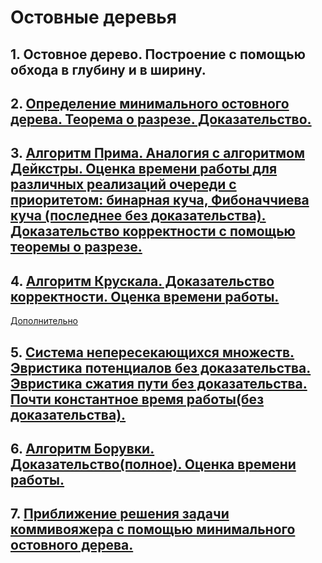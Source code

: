 # Остовные деревья
## 1. Остовное дерево. Построение с помощью обхода в глубину и в ширину.
## 2. [Определение минимального остовного дерева. Теорема о разрезе. Доказательство.](https://neerc.ifmo.ru/wiki/index.php?title=%D0%9E%D1%81%D1%82%D0%BE%D0%B2%D0%BD%D1%8B%D0%B5_%D0%B4%D0%B5%D1%80%D0%B5%D0%B2%D1%8C%D1%8F:_%D0%BE%D0%BF%D1%80%D0%B5%D0%B4%D0%B5%D0%BB%D0%B5%D0%BD%D0%B8%D1%8F,_%D0%BB%D0%B5%D0%BC%D0%BC%D0%B0_%D0%BE_%D0%B1%D0%B5%D0%B7%D0%BE%D0%BF%D0%B0%D1%81%D0%BD%D0%BE%D0%BC_%D1%80%D0%B5%D0%B1%D1%80%D0%B5)
## 3. [Алгоритм Прима. Аналогия с алгоритмом Дейкстры. Оценка времени работы для различных реализаций очереди с приоритетом: бинарная куча, Фибоначчиева куча (последнее без доказательства). Доказательство корректности с помощью теоремы о разрезе.](https://e-maxx.ru/algo/mst_prim)
## 4. [Алгоритм Крускала. Доказательство корректности. Оценка времени работы.](https://e-maxx.ru/algo/mst_kruskal) 
[Дополнительно](https://e-maxx.ru/algo/mst_kruskal_with_dsu)
## 5. [Система непересекающихся множеств. Эвристика потенциалов без доказательства. Эвристика сжатия пути без доказательства. Почти константное время работы(без доказательства).](https://e-maxx.ru/algo/dsu)
## 6. [Алгоритм Борувки. Доказательство(полное). Оценка времени работы.](https://neerc.ifmo.ru/wiki/index.php?title=%D0%90%D0%BB%D0%B3%D0%BE%D1%80%D0%B8%D1%82%D0%BC_%D0%91%D0%BE%D1%80%D1%83%D0%B2%D0%BA%D0%B8)
## 7. [Приближение решения задачи коммивояжера с помощью минимального остовного дерева.](https://pco.iis.nsk.su/wega/index.php/%D0%9C%D0%B5%D1%82%D1%80%D0%B8%D1%87%D0%B5%D1%81%D0%BA%D0%B0%D1%8F_%D0%B7%D0%B0%D0%B4%D0%B0%D1%87%D0%B0_%D0%BA%D0%BE%D0%BC%D0%BC%D0%B8%D0%B2%D0%BE%D1%8F%D0%B6%D0%B5%D1%80%D0%B0)
